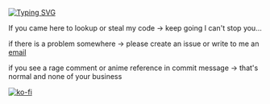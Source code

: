 [![Typing SVG](https://readme-typing-svg.demolab.com?font=Fira+Code&pause=1000&width=435&lines=Hello+there)](https://git.io/typing-svg)

If you came here to lookup or steal my code -> keep going I can't stop you...

if there is a problem somewhere -> please create an issue or write to me an [email](https://hanus.valenta@gmail.com)

if you see a rage comment or anime reference in commit message -> that's normal and none of your business

[![ko-fi](https://ko-fi.com/img/githubbutton_sm.svg)](https://ko-fi.com/K3K8AP2OI)
